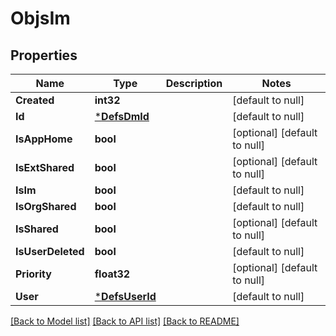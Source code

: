 # ObjsIm

## Properties
Name | Type | Description | Notes
------------ | ------------- | ------------- | -------------
**Created** | **int32** |  | [default to null]
**Id** | [***DefsDmId**](defs_dm_id.md) |  | [default to null]
**IsAppHome** | **bool** |  | [optional] [default to null]
**IsExtShared** | **bool** |  | [optional] [default to null]
**IsIm** | **bool** |  | [default to null]
**IsOrgShared** | **bool** |  | [default to null]
**IsShared** | **bool** |  | [optional] [default to null]
**IsUserDeleted** | **bool** |  | [default to null]
**Priority** | **float32** |  | [optional] [default to null]
**User** | [***DefsUserId**](defs_user_id.md) |  | [default to null]

[[Back to Model list]](../README.md#documentation-for-models) [[Back to API list]](../README.md#documentation-for-api-endpoints) [[Back to README]](../README.md)


